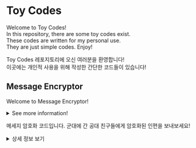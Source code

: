 # Toy Codes
Welcome to Toy Codes!  
In this repository, there are some toy codes exist.  
These codes are written for my personal use.  
They are just simple codes. Enjoy!  

Toy Codes 레포지토리에 오신 여러분을 환영합니다!  
이곳에는 개인적 사용을 위해 작성한 간단한 코드들이 있습니다!  

## Message Encryptor
Welcome to Message Encryptor!  
<details>
<summary>
See more information!  
</summary>  
<div>
This code provides message encryption!  
After executing the 'MessageEncryptor.java' code, please enter the message you want to encrypt.  
A text file with a specified name is created in the path specified by the user.  
The message is converted into a hexa code and written to the text file.  

Encrypt message and send it to your friends who are major in engineering.  
They will have fun decrypting!  

Please don't forget the basic sense of teaching them Ascii code table. :)  
A: 65, Z: 90, a: 97, z: 122, /s: 32  
</div>
</details>  

메세지 암호화 코드입니다. 군대에 간 공대 친구들에게 암호화된 인편을 보내보세요!
<details>
<summary>
상세 정보 보기
</summary>
<div>
이 코드는 메시지 암호화 기능을 제공합니다!  
MessageEncryptor.java 코드를 실행한 후, 암호화하고자 하는 메시지를 입력해주세요.  
사용자가 지정한 경로에 지정한 이름의 텍스트 파일이 생성되며  
메시지가 헥사 코드로 변환되어서 텍스트 파일에 기록됩니다.  

훈련소에 간 공대 친구들을 위해 인편을 암호화해서 보내보세요.  
무료한 시간을 보내고 있는 친구들에게 작은 재미를 선사할 수 있습니다!  

기본적인 아스키 코드도 같이 알려주는 센스도 잊지 말아주세요 :)  
A: 65, Z: 90, a: 97, z: 122, /s: 32  
</div>
</detials>  

## Random times table Generator
Welcome to Random times table Generator!
<details>
<summary>
See mor information!  
</summary>  
<div>
This code provides random times table problem generation!  
After executing the 'Random9x9Generator.java' code,   
please enter the number of problems you want to create.  
After that, please enter how many columns you want to print out.  
A text file with a specified name is created in the path specified by the user.  
Random times table problems are written in a text file.  

Create many problems through easy and fast randomized multiplication tables.  
You can make times table homeworks and exams easily and quickly!  

It doesn't create the first level, but it looks good if you create it in three rows.  
I don't attach the answer separately! :)  
</div>
</details>  

무작위 구구단 생성 코드입니다! 과외학생에게 구구단 숙제를 내주기 위해 만들었습니다.  
<details>
<summary>
상세 정보 보기
</summary>
<div>
이 코드는 무작위 구구단 문제 생성 기능을 제공합니다!  
Random9x9Generator.java 코드를 실행한 후, 만들고자 하는 문제 수를 입력해주세요.  
그 후, 몇 열로 출력할 것인지 입력해주세요.  
사용자가 지정한 경로에 지정한 이름의 텍스트 파일이 생성되며  
무작위 구구단 문제들이 텍스트 파일에 기록됩니다.  

쉽고 빠른 무작위 구구단 생성을 통해 많은 문제를 만들어보세요.  
쉽고 빠르게 구구단 숙제와 시험을 만들 수 있습니다!  

1단은 생성하지 않으며, 3열로 생성하면 보기에 좋습니다.  
정답은 따로 첨부해드리지 않습니다! :)  
</div>
</details>
